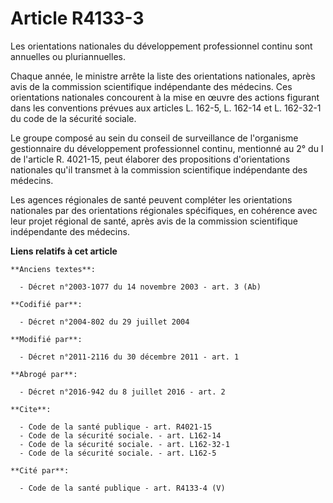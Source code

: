 # Article R4133-3

Les orientations nationales du développement professionnel continu sont annuelles ou pluriannuelles. 

Chaque année, le ministre arrête la liste des orientations nationales, après avis de la commission scientifique indépendante
des médecins. Ces orientations nationales concourent à la mise en œuvre des actions figurant dans les conventions prévues aux
articles L. 162-5, L. 162-14 et L. 162-32-1 du code de la sécurité sociale. 

Le groupe composé au sein du conseil de surveillance de l'organisme gestionnaire du développement professionnel continu,
mentionné au 2° du I de l'article R. 4021-15, peut élaborer des propositions d'orientations nationales qu'il transmet à la
commission scientifique indépendante des médecins. 

Les agences régionales de santé peuvent compléter les orientations nationales par des orientations régionales spécifiques, en
cohérence avec leur projet régional de santé, après avis de la commission scientifique indépendante des médecins.

**Liens relatifs à cet article**

	**Anciens textes**:

	  - Décret n°2003-1077 du 14 novembre 2003 - art. 3 (Ab)

	**Codifié par**:

	  - Décret n°2004-802 du 29 juillet 2004

	**Modifié par**:

	  - Décret n°2011-2116 du 30 décembre 2011 - art. 1

	**Abrogé par**:

	  - Décret n°2016-942 du 8 juillet 2016 - art. 2

	**Cite**:

	  - Code de la santé publique - art. R4021-15
	  - Code de la sécurité sociale. - art. L162-14
	  - Code de la sécurité sociale. - art. L162-32-1
	  - Code de la sécurité sociale. - art. L162-5

	**Cité par**:

	  - Code de la santé publique - art. R4133-4 (V)
